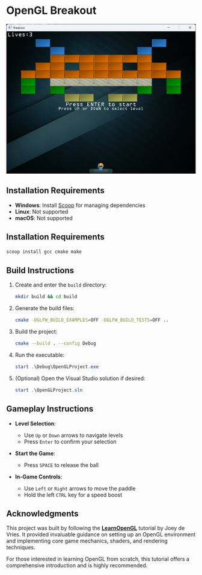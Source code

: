 # OpenGL Breakout

<div align="center">
  <img src="./resources/images/screenshot.png" alt="Screenshot of the Breakout game" />
</div>

## Installation Requirements
- **Windows**: Install [Scoop](https://scoop.sh/) for managing dependencies
- **Linux**: Not supported
- **macOS**: Not supported

## Installation Requirements
```powershell
scoop install gcc cmake make
```

## Build Instructions

1. Create and enter the `build` directory:
   ```bash
   mkdir build && cd build
   ```

2. Generate the build files:
   ```bash
   cmake -DGLFW_BUILD_EXAMPLES=OFF -DGLFW_BUILD_TESTS=OFF ..
   ```

3. Build the project:
   ```bash
   cmake --build . --config Debug
   ```

4. Run the executable:
   ```powershell
   start .\Debug\OpenGLProject.exe
   ```

5. (Optional) Open the Visual Studio solution if desired:
   ```powershell
   start .\OpenGLProject.sln
   ```

## Gameplay Instructions

- **Level Selection**:
  - Use `Up` or `Down` arrows to navigate levels
  - Press `Enter` to confirm your selection

- **Start the Game**:
  - Press `SPACE` to release the ball

- **In-Game Controls**:
  - Use `Left` or `Right` arrows to move the paddle
  - Hold the left `CTRL` key for a speed boost

## Acknowledgments

This project was built by following the **[LearnOpenGL](https://learnopengl.com)** tutorial by Joey de Vries. It provided invaluable guidance on setting up an OpenGL environment and implementing core game mechanics, shaders, and rendering techniques.

For those interested in learning OpenGL from scratch, this tutorial offers a comprehensive introduction and is highly recommended.
